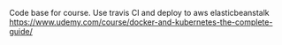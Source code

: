 Code base for course. Use travis CI and deploy to aws elasticbeanstalk
https://www.udemy.com/course/docker-and-kubernetes-the-complete-guide/
